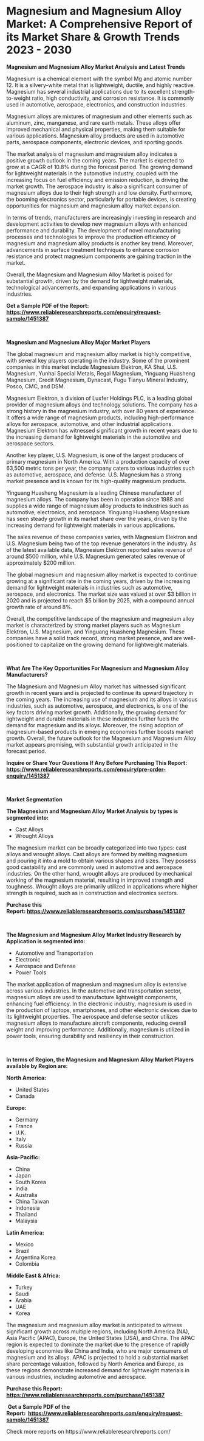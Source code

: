 <p><h1>Magnesium and Magnesium Alloy Market: A Comprehensive Report of its Market Share & Growth Trends 2023 - 2030</h1></p><p><strong>Magnesium and Magnesium Alloy Market Analysis and Latest Trends</strong></p>
<p><p>Magnesium is a chemical element with the symbol Mg and atomic number 12. It is a silvery-white metal that is lightweight, ductile, and highly reactive. Magnesium has several industrial applications due to its excellent strength-to-weight ratio, high conductivity, and corrosion resistance. It is commonly used in automotive, aerospace, electronics, and construction industries. </p><p>Magnesium alloys are mixtures of magnesium and other elements such as aluminum, zinc, manganese, and rare earth metals. These alloys offer improved mechanical and physical properties, making them suitable for various applications. Magnesium alloy products are used in automotive parts, aerospace components, electronic devices, and sporting goods.</p><p>The market analysis of magnesium and magnesium alloy indicates a positive growth outlook in the coming years. The market is expected to grow at a CAGR of 10.8% during the forecast period. The growing demand for lightweight materials in the automotive industry, coupled with the increasing focus on fuel efficiency and emission reduction, is driving the market growth. The aerospace industry is also a significant consumer of magnesium alloys due to their high strength and low density. Furthermore, the booming electronics sector, particularly for portable devices, is creating opportunities for magnesium and magnesium alloy market expansion.</p><p>In terms of trends, manufacturers are increasingly investing in research and development activities to develop new magnesium alloys with enhanced performance and durability. The development of novel manufacturing processes and technologies to improve the production efficiency of magnesium and magnesium alloy products is another key trend. Moreover, advancements in surface treatment techniques to enhance corrosion resistance and protect magnesium components are gaining traction in the market.</p><p>Overall, the Magnesium and Magnesium Alloy Market is poised for substantial growth, driven by the demand for lightweight materials, technological advancements, and expanding applications in various industries.</p></p>
<p><strong>Get a Sample PDF of the Report:&nbsp; <a href="https://www.reliableresearchreports.com/enquiry/request-sample/1451387">https://www.reliableresearchreports.com/enquiry/request-sample/1451387</a></strong></p>
<p>&nbsp;</p>
<p><strong>Magnesium and Magnesium Alloy Major Market Players</strong></p>
<p><p>The global magnesium and magnesium alloy market is highly competitive, with several key players operating in the industry. Some of the prominent companies in this market include Magnesium Elektron, KA Shui, U.S. Magnesium, Yunhai Special Metals, Regal Magnesium, Yinguang Huasheng Magnesium, Credit Magnesium, Dynacast, Fugu Tianyu Mineral Industry, Posco, CMC, and DSM.</p><p>Magnesium Elektron, a division of Luxfer Holdings PLC, is a leading global provider of magnesium alloys and technology solutions. The company has a strong history in the magnesium industry, with over 80 years of experience. It offers a wide range of magnesium products, including high-performance alloys for aerospace, automotive, and other industrial applications. Magnesium Elektron has witnessed significant growth in recent years due to the increasing demand for lightweight materials in the automotive and aerospace sectors.</p><p>Another key player, U.S. Magnesium, is one of the largest producers of primary magnesium in North America. With a production capacity of over 63,500 metric tons per year, the company caters to various industries such as automotive, aerospace, and defense. U.S. Magnesium has a strong market presence and is known for its high-quality magnesium products.</p><p>Yinguang Huasheng Magnesium is a leading Chinese manufacturer of magnesium alloys. The company has been in operation since 1988 and supplies a wide range of magnesium alloy products to industries such as automotive, electronics, and aerospace. Yinguang Huasheng Magnesium has seen steady growth in its market share over the years, driven by the increasing demand for lightweight materials in various applications.</p><p>The sales revenue of these companies varies, with Magnesium Elektron and U.S. Magnesium being two of the top revenue generators in the industry. As of the latest available data, Magnesium Elektron reported sales revenue of around $500 million, while U.S. Magnesium generated sales revenue of approximately $200 million.</p><p>The global magnesium and magnesium alloy market is expected to continue growing at a significant rate in the coming years, driven by the increasing demand for lightweight materials in industries such as automotive, aerospace, and electronics. The market size was valued at over $3 billion in 2020 and is projected to reach $5 billion by 2025, with a compound annual growth rate of around 8%.</p><p>Overall, the competitive landscape of the magnesium and magnesium alloy market is characterized by strong market players such as Magnesium Elektron, U.S. Magnesium, and Yinguang Huasheng Magnesium. These companies have a solid track record, strong market presence, and are well-positioned to capitalize on the growing demand for lightweight materials.</p></p>
<p>&nbsp;</p>
<p><strong>What Are The Key Opportunities For Magnesium and Magnesium Alloy Manufacturers?</strong></p>
<p><p>The Magnesium and Magnesium Alloy market has witnessed significant growth in recent years and is projected to continue its upward trajectory in the coming years. The increasing use of magnesium and its alloys in various industries, such as automotive, aerospace, and electronics, is one of the key factors driving market growth. Additionally, the growing demand for lightweight and durable materials in these industries further fuels the demand for magnesium and its alloys. Moreover, the rising adoption of magnesium-based products in emerging economies further boosts market growth. Overall, the future outlook for the Magnesium and Magnesium Alloy market appears promising, with substantial growth anticipated in the forecast period.</p></p>
<p><strong>Inquire or Share Your Questions If Any Before Purchasing This Report: <a href="https://www.reliableresearchreports.com/enquiry/pre-order-enquiry/1451387">https://www.reliableresearchreports.com/enquiry/pre-order-enquiry/1451387</a></strong></p>
<p>&nbsp;</p>
<p><strong>Market Segmentation</strong></p>
<p><strong>The Magnesium and Magnesium Alloy Market Analysis by types is segmented into:</strong></p>
<p><ul><li>Cast Alloys</li><li>Wrought Alloys</li></ul></p>
<p><p>The magnesium market can be broadly categorized into two types: cast alloys and wrought alloys. Cast alloys are formed by melting magnesium and pouring it into a mold to obtain various shapes and sizes. They possess good castability and are commonly used in automotive and aerospace industries. On the other hand, wrought alloys are produced by mechanical working of the magnesium material, resulting in improved strength and toughness. Wrought alloys are primarily utilized in applications where higher strength is required, such as in construction and electronics sectors.</p></p>
<p><strong>Purchase this Report:&nbsp;<a href="https://www.reliableresearchreports.com/purchase/1451387">https://www.reliableresearchreports.com/purchase/1451387</a></strong></p>
<p>&nbsp;</p>
<p><strong>The Magnesium and Magnesium Alloy Market Industry Research by Application is segmented into:</strong></p>
<p><ul><li>Automotive and Transportation</li><li>Electronic</li><li>Aerospace and Defense</li><li>Power Tools</li></ul></p>
<p><p>The market application of magnesium and magnesium alloy is extensive across various industries. In the automotive and transportation sector, magnesium alloys are used to manufacture lightweight components, enhancing fuel efficiency. In the electronic industry, magnesium is used in the production of laptops, smartphones, and other electronic devices due to its lightweight properties. The aerospace and defense sector utilizes magnesium alloys to manufacture aircraft components, reducing overall weight and improving performance. Additionally, magnesium is utilized in power tools, ensuring durability and resiliency in their construction.</p></p>
<p>&nbsp;</p>
<p><strong>In terms of Region, the Magnesium and Magnesium Alloy Market Players available by Region are:</strong></p>
<p>
    <p> <strong> North America: </strong>
        <ul>
            <li>United States</li>
            <li>Canada</li>
        </ul>
        </p> 
    <p> <strong> Europe: </strong>
        <ul>
            <li>Germany</li>
            <li>France</li>
            <li>U.K.</li>
            <li>Italy</li>
            <li>Russia</li>
        </ul>
        </p> 
    <p> <strong> Asia-Pacific: </strong>
        <ul>
            <li>China</li>
            <li>Japan</li>
            <li>South Korea</li>
            <li>India</li>
            <li>Australia</li>
            <li>China Taiwan</li>
            <li>Indonesia</li>
            <li>Thailand</li>
            <li>Malaysia</li>
        </ul>
        </p> 
    <p> <strong> Latin America: </strong>
        <ul>
            <li>Mexico</li>
            <li>Brazil</li>
            <li>Argentina Korea</li>
            <li>Colombia</li>
        </ul>
        </p> 
    <p> <strong> Middle East & Africa: </strong>
        <ul>
            <li>Turkey</li>
            <li>Saudi</li>
            <li>Arabia</li>
            <li>UAE</li>
            <li>Korea</li>
        </ul>
    </p>
    </p>
<p><p>The magnesium and magnesium alloy market is anticipated to witness significant growth across multiple regions, including North America (NA), Asia Pacific (APAC), Europe, the United States (USA), and China. The APAC region is expected to dominate the market due to the presence of rapidly developing economies like China and India, who are major consumers of magnesium and its alloys. APAC is projected to hold a substantial market share percentage valuation, followed by North America and Europe, as these regions demonstrate increased demand for lightweight materials in various industries, including automotive and aerospace.</p></p>
<p><strong>Purchase this Report: <a href="https://www.reliableresearchreports.com/purchase/1451387">https://www.reliableresearchreports.com/purchase/1451387</a></strong></p>
<p>&nbsp;<strong>Get a Sample PDF of the Report:&nbsp;&nbsp;<a href="https://www.reliableresearchreports.com/enquiry/request-sample/1451387">https://www.reliableresearchreports.com/enquiry/request-sample/1451387</a></strong></p>
<p><strong></strong></p>
<p>Check more reports on https://www.reliableresearchreports.com/</p>